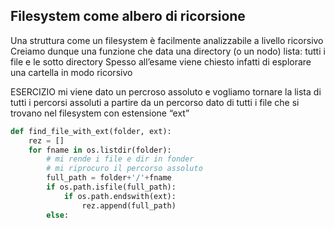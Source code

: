 ## Filesystem come albero di ricorsione
Una struttura come un filesystem è facilmente analizzabile a livello ricorsivo
Creiamo dunque una funzione che data una directory (o un nodo) lista: tutti i file e le sotto directory
Spesso all’esame viene chiesto infatti di esplorare una cartella in modo ricorsivo

ESERCIZIO
mi viene dato un percroso assoluto e vogliamo tornare la lista di tutti i percorsi assoluti a partire da un percorso dato di tutti i file che si trovano nel filesystem con estensione “ext”

```python
def find_file_with_ext(folder, ext):
	rez = []
	for fname in os.listdir(folder):
		# mi rende i file e dir in fonder
		# mi riprocuro il percorso assoluto
		full_path = folder+'/'+fname
		if os.path.isfile(full_path):
			if os.path.endswith(ext):
				rez.append(full_path)
		else:
			
		
```